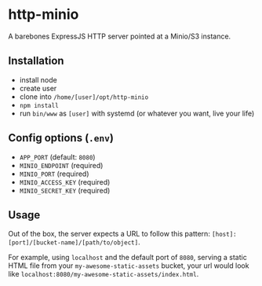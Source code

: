 # http-minio

A barebones ExpressJS HTTP server pointed at a Minio/S3 instance.

## Installation

- install node
- create user
- clone into `/home/[user]/opt/http-minio`
- `npm install`
- run `bin/www` as `[user]` with systemd (or whatever you want, live your life)

## Config options (`.env`)

- `APP_PORT` (default: `8080`)
- `MINIO_ENDPOINT` (required)
- `MINIO_PORT` (required)
- `MINIO_ACCESS_KEY` (required)
- `MINIO_SECRET_KEY` (required)

## Usage

Out of the box, the server expects a URL to follow this pattern: `[host]:[port]/[bucket-name]/[path/to/object]`.

For example, using `localhost` and the default port of `8080`, serving a static HTML file from your `my-awesome-static-assets` bucket, your url would look like `localhost:8080/my-awesome-static-assets/index.html`.

